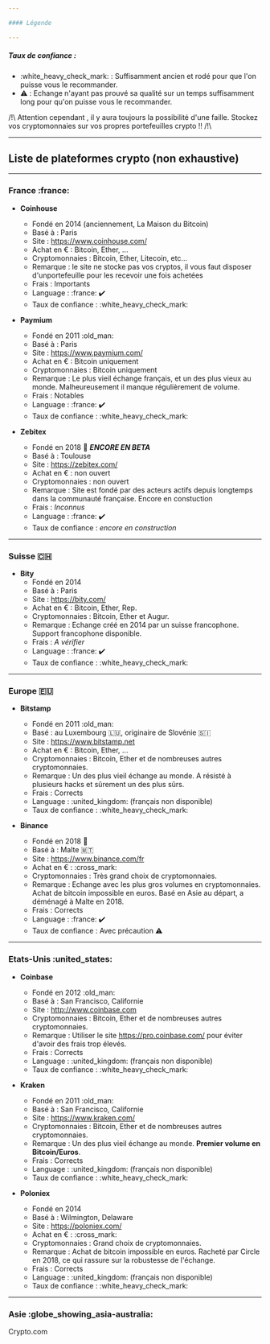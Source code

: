 ```yaml
---

#### Légende

---
```


##### Taux de confiance : 
 - :white_heavy_check_mark: : Suffisamment ancien et rodé pour que l'on puisse vous le recommander. 
- :warning: : Echange n'ayant pas prouvé sa qualité sur un temps suffisamment long pour qu'on puisse vous le recommander.

/!\ Attention cependant , il y aura toujours la possibilité d'une faille. Stockez vos cryptomonnaies sur vos propres portefeuilles crypto !! /!\


---

## Liste de plateformes crypto (non exhaustive)

---

### France :france: 

- **Coinhouse** 
   - Fondé en 2014 (anciennement, La Maison du Bitcoin)
   - Basé à : Paris
   - Site : https://www.coinhouse.com/
   - Achat en € : Bitcoin, Ether, ... 
   - Cryptomonnaies : Bitcoin, Ether, Litecoin, etc...
   - Remarque : le site ne stocke pas vos cryptos, il vous faut disposer d'unportefeuille pour les recevoir une fois achetées
    - Frais : Importants
    - Language : :france: :heavy_check_mark: 
    - Taux de confiance : :white_heavy_check_mark:


- **Paymium** 
   - Fondé en 2011 :old_man: 
   - Basé à : Paris
   - Site : https://www.paymium.com/
   - Achat en € : Bitcoin uniquement
   - Cryptomonnaies : Bitcoin uniquement
   - Remarque : Le plus vieil échange français, et un des plus vieux au monde. Malheureusement il manque régulièrement de volume.
   - Frais : Notables
   - Language : :france: :heavy_check_mark: 
   - Taux de confiance : :white_heavy_check_mark: 


- **Zebitex** 
   - Fondé en 2018 :baby: ***ENCORE EN BETA*** 
   - Basé à : Toulouse
   - Site : https://zebitex.com/
   - Achat en € : non ouvert
   - Cryptomonnaies : non ouvert
   - Remarque : Site est fondé par des acteurs actifs depuis longtemps dans la communauté française. Encore en constuction
   - Frais : *Inconnus*
   - Language : :france: :heavy_check_mark: 
   - Taux de confiance : *encore en construction*

---

### Suisse :switzerland:  

- **Bity** 
   - Fondé en 2014
   - Basé à : Paris
   - Site : https://bity.com/
   - Achat en € : Bitcoin, Ether, Rep.
   - Cryptomonnaies : Bitcoin, Ether et Augur.
   - Remarque : Echange créé en 2014 par un suisse francophone. Support francophone disponible.
   - Frais : *A vérifier*
   - Language : :france: :heavy_check_mark: 
   - Taux de confiance : :white_heavy_check_mark: 

---

### Europe :european_union: 

- **Bitstamp** 
   - Fondé en 2011 :old_man: 
   - Basé : au Luxembourg :luxembourg:, originaire de Slovénie :slovenia: 
   - Site : https://www.bitstamp.net
   - Achat en € : Bitcoin, Ether, ... 
   - Cryptomonnaies : Bitcoin, Ether et de nombreuses autres cryptomonnaies.
   - Remarque : Un des plus vieil échange au monde. A résisté à plusieurs hacks et sûrement un des plus sûrs.
   - Frais : Corrects
   - Language : :united_kingdom:  (français non disponible)
   - Taux de confiance : :white_heavy_check_mark: 


 - **Binance** 
   - Fondé en 2018 :baby: 
   - Basé à : Malte :malta: 
   - Site : https://www.binance.com/fr
   - Achat en € :  :cross_mark: 
   - Cryptomonnaies : Très grand choix de cryptomonnaies.
   - Remarque : Echange avec les plus gros volumes en cryptomonnaies. Achat de bitcoin impossible en euros. Basé en Asie au départ, a déménagé à Malte en 2018.
   - Frais : Corrects
   - Language : :france: :heavy_check_mark: 
   - Taux de confiance : Avec précaution :warning: 

---

### Etats-Unis :united_states: 


- **Coinbase** 
   - Fondé en 2012 :old_man: 
   - Basé à : San Francisco, Californie
   - Site : http://www.coinbase.com
   - Cryptomonnaies : Bitcoin, Ether et de nombreuses autres cryptomonnaies.
   - Remarque : Utiliser le site https://pro.coinbase.com/ pour éviter d'avoir des frais trop élevés.
   - Frais : Corrects
   - Language : :united_kingdom:  (français non disponible)
   - Taux de confiance : :white_heavy_check_mark:


- **Kraken** 
   - Fondé en 2011 :old_man: 
   - Basé à : San Francisco, Californie
   - Site : https://www.kraken.com/
   - Cryptomonnaies : Bitcoin, Ether et de nombreuses autres cryptomonnaies.
   - Remarque : Un des plus vieil échange au monde. **Premier volume en Bitcoin/Euros**.
   - Frais : Corrects
   - Language : :united_kingdom:  (français non disponible)
   - Taux de confiance : :white_heavy_check_mark:


- **Poloniex** 
   - Fondé en 2014
   - Basé à : Wilmington, Delaware
   - Site : https://poloniex.com/
   - Achat en € :  :cross_mark: 
   - Cryptomonnaies : Grand choix de cryptomonnaies.
   - Remarque : Achat de bitcoin impossible en euros. Racheté par Circle en 2018, ce qui rassure sur la robustesse de l'échange.
   - Frais : Corrects
   - Language : :united_kingdom:  (français non disponible)
   - Taux de confiance : :white_heavy_check_mark:

---

### Asie :globe_showing_asia-australia: 
Crypto.com
